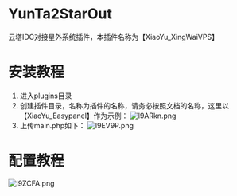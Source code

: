 # YunTa2StarOut
云塔IDC对接星外系统插件，本插件名称为【XiaoYu_XingWaiVPS】
# 安装教程
 1. 进入plugins目录
 2. 创建插件目录，名称为插件的名称，请务必按照文档的名称，这里以【XiaoYu_Easypanel】作为示例：
 ![l9ARkn.png](https://s2.ax1x.com/2019/12/23/l9ARkn.png)
 3. 上传main.php如下：
 ![l9EV9P.png](https://s2.ax1x.com/2019/12/23/l9EV9P.png)
# 配置教程
 ![l9ZCFA.png](https://s2.ax1x.com/2019/12/23/l9ZCFA.png)